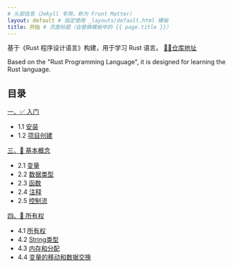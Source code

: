 ```yaml
---
# 头部信息（Jekyll 专用，称为 Front Matter）
layout: default # 指定使用 _layouts/default.html 模板
title: 开始 # 页面标题（会替换模板中的 {{ page.title }}）
---
```


基于《Rust 程序设计语言》构建，用于学习 Rust 语言。 [👨‍💻仓库地址](https://github.com/HBolck/LetRust)

Based on the "Rust Programming Language", it is designed for learning the Rust language.


## 目录

[一、✅ 入门](./src/01/1.0_first.md#入门)

   - 1.1 [安装](./src/01/1.1_install.md#安装)
   - 1.2 [项目创建](./src/01/1.2_create.md#创建项目)

[三、🌠 基本概念](./src/03/3.0_first.md#常见的概念)
   - 2.1 [变量](./src/03/3.1var.md#变量)
   - 2.2 [数据类型](./src/03/3.2data_type.md#数据类型)
   - 2.3 [函数](./src/03/3.3function.md#函数)
   - 2.4 [注释](./src/03/3.4annotation.md#注释)
   - 2.5 [控制流](./src/03/3.5control_flow.md#控制流)
  
[四、🌠 所有权](./src/04/4.0_first.md#所有权)
   - 4.1 [所有权](./src/04/4.1_ownership.md#所有权)
   - 4.2 [String类型](./src/04/4.2_ownership_string.md#string-类型)
   - 4.3 [内存和分配](./src/04/4.3_ownership_string_memory.md#内存和分配)      
   - 4.4 [变量的移动和数据交换](./src/04/4.4_var_move_change.md#移动的变量和数据交换)
